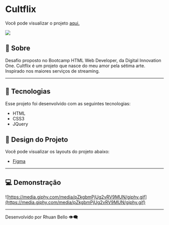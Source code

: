 # Cultflix

Você pode visualizar o projeto [aqui.](https://rhuanbello.github.io/cultflix/)

![](https://i.imgur.com/szk6csI.png)

## 📖 Sobre

Desafio proposto no Bootcamp HTML Web Developer, da Digital Innovation One.
Cultflix é um projeto que nasce do meu amor pela sétima arte. 
Inspirado nos maiores serviços de streaming.

---

## **🚀 Tecnologias**

Esse projeto foi desenvolvido com as seguintes tecnologias:

- HTML
- CSS3
- JQuery

## 🎨 Design do Projeto

Você pode visualizar os layouts do projeto abaixo:

- [Figma](https://www.figma.com/file/FztPqTaG23iKTLJaVc0WV1/Cultflix?node-id=0%3A1)

---

## 💻 **Demonstração**

![https://media.giphy.com/media/pZkgbmPjUg2vRV9MUN/giphy.gif](https://media.giphy.com/media/pZkgbmPjUg2vRV9MUN/giphy.gif)

---

Desenvolvido por Rhuan Bello 👁️‍🗨️
